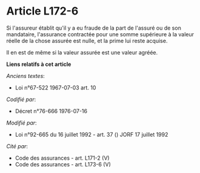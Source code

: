 # Article L172-6

Si l'assureur établit qu'il y a eu fraude de la part de l'assuré ou de son mandataire, l'assurance contractée pour une somme
supérieure à la valeur réelle de la chose assurée est nulle, et la prime lui reste acquise.

Il en est de même si la valeur assurée est une valeur agréée.

**Liens relatifs à cet article**

_Anciens textes_:

  - Loi n°67-522 1967-07-03 art. 10

_Codifié par_:

  - Décret n°76-666 1976-07-16

_Modifié par_:

  - Loi n°92-665 du 16 juillet 1992 - art. 37 () JORF 17 juillet 1992

_Cité par_:

  - Code des assurances - art. L171-2 (V)
  - Code des assurances - art. L173-6 (V)
